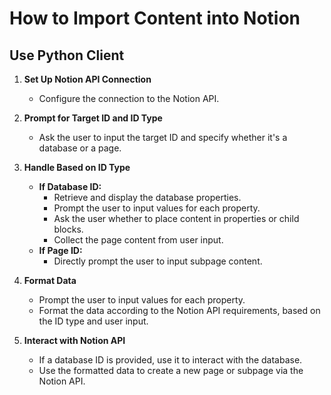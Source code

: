 # How to Import Content into Notion

## Use Python Client

1. **Set Up Notion API Connection**
   - Configure the connection to the Notion API.

2. **Prompt for Target ID and ID Type**
   - Ask the user to input the target ID and specify whether it's a database or a page.

3. **Handle Based on ID Type**
   - **If Database ID:**
     - Retrieve and display the database properties.
     - Prompt the user to input values for each property.
     - Ask the user whether to place content in properties or child blocks.
     - Collect the page content from user input.
   - **If Page ID:**
     - Directly prompt the user to input subpage content.

4. **Format Data**
   - Prompt the user to input values for each property.
   - Format the data according to the Notion API requirements, based on the ID type and user input.

5. **Interact with Notion API**
   - If a database ID is provided, use it to interact with the database.
   - Use the formatted data to create a new page or subpage via the Notion API.
